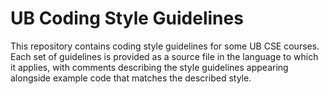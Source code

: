 UB Coding Style Guidelines
==========================

This repository contains coding style guidelines for some UB CSE
courses.  Each set of guidelines is provided as a source file in
the language to which it applies, with comments describing the
style guidelines appearing alongside example code that matches the
described style.
